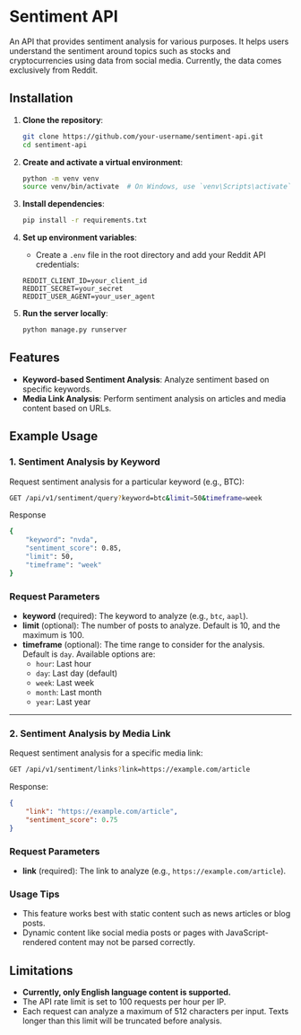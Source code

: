 # Sentiment API

An API that provides sentiment analysis for various purposes. It helps users understand the sentiment around topics such as stocks and cryptocurrencies using data from social media. Currently, the data comes exclusively from Reddit.

## Installation
1. **Clone the repository**:
   ```bash
   git clone https://github.com/your-username/sentiment-api.git
   cd sentiment-api
   ```

2. **Create and activate a virtual environment**:
   ```bash
   python -m venv venv
   source venv/bin/activate  # On Windows, use `venv\Scripts\activate`
   ```

3. **Install dependencies**:
   ```bash
   pip install -r requirements.txt
   ```

4. **Set up environment variables**:
   - Create a `.env` file in the root directory and add your Reddit API credentials:
   ```env
   REDDIT_CLIENT_ID=your_client_id
   REDDIT_SECRET=your_secret
   REDDIT_USER_AGENT=your_user_agent
   ```

5. **Run the server locally**:
   ```bash
   python manage.py runserver
   ```

## Features
- **Keyword-based Sentiment Analysis**: Analyze sentiment based on specific keywords.
- **Media Link Analysis**: Perform sentiment analysis on articles and media content based on URLs.

## Example Usage

### 1. Sentiment Analysis by Keyword
Request sentiment analysis for a particular keyword (e.g., BTC):
```bash
GET /api/v1/sentiment/query?keyword=btc&limit=50&timeframe=week
```
Response
```bash
{
    "keyword": "nvda",
    "sentiment_score": 0.85,
    "limit": 50,
    "timeframe": "week"
}
```
### Request Parameters

- **keyword** (required): The keyword to analyze (e.g., `btc`, `aapl`).
- **limit** (optional): The number of posts to analyze. Default is 10, and the maximum is 100.
- **timeframe** (optional): The time range to consider for the analysis. Default is `day`. Available options are:
  - `hour`: Last hour
  - `day`: Last day (default)
  - `week`: Last week
  - `month`: Last month
  - `year`: Last year
---
### 2. Sentiment Analysis by Media Link
Request sentiment analysis for a specific media link:
```bash
GET /api/v1/sentiment/links?link=https://example.com/article
```
Response:
```json
{
    "link": "https://example.com/article",
    "sentiment_score": 0.75
}
```
### Request Parameters
- **link** (required): The link to analyze (e.g., `https://example.com/article`).
  
### Usage Tips
- This feature works best with static content such as news articles or blog posts.
- Dynamic content like social media posts or pages with JavaScript-rendered content may not be parsed correctly.

## Limitations
- **Currently, only English language content is supported.**
- The API rate limit is set to 100 requests per hour per IP.
- Each request can analyze a maximum of 512 characters per input. Texts longer than this limit will be truncated before analysis.
